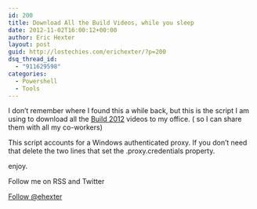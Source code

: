 ```yaml
---
id: 200
title: Download All the Build Videos, while you sleep
date: 2012-11-02T16:00:12+00:00
author: Eric Hexter
layout: post
guid: http://lostechies.com/erichexter/?p=200
dsq_thread_id:
  - "911629598"
categories:
  - Powershell
  - Tools
---
```

I don&#8217;t remember where I found this a while back, but this is the script I am using to download all the <a target="_blank" href="http://channel9.msdn.com/Events/Build/2012?media=True">Build 2012</a> videos to my office. ( so I can share them with all my co-workers)



This script accounts for a Windows authenticated proxy. If you don&#8217;t need that delete the two lines that set the .proxy.credentials property.

enjoy.

Follow me on RSS and Twitter
  
<a href="https://twitter.com/ehexter" style="float:left;valign:top" class="twitter-follow-button" data-show-count="false" data-size="large">Follow @ehexter</a><a style="float:left" href="http://feeds.feedburner.com/EricHexter" title="Subscribe to my feed" rel="alternate" type="application/rss+xml"><img src="http://www.feedburner.com/fb/images/pub/feed-icon32x32.png" alt="" style="border:0;padding-right:10px" /></a>